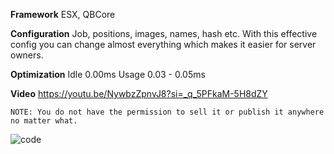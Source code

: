 

   **Framework**
      ESX, QBCore

   **Configuration**
     Job, positions, images, names, hash etc. With this effective config you can change almost everything which makes it easier for server owners.


   **Optimization**
     Idle 0.00ms
     Usage 0.03 - 0.05ms

   **Video**
     https://youtu.be/NywbzZpnvJ8?si=_q_5PFkaM-5H8dZY

    NOTE: You do not have the permission to sell it or publish it anywhere no matter what.

![code](https://github.com/realwestman/Westman-Policegarage/assets/125147438/b3128556-b9d5-47d3-bed4-0c094392dae9)

